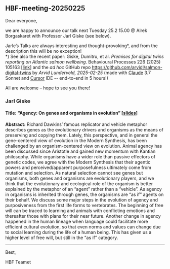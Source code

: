 ## HBF-meeting-20250225

Dear everyone, 

we are happy to announce our talk next Tuesday 25.2 15.00 @ Alrek Borgaskaret with Professor Jarl Giske (see below). 

Jarle’s Talks are always interesting and thought-provoking*, and from the description this will be no exception! <br>
*) See also the recent paper: Giske, Dumitru, et al. _Premises for digital twins reporting on Atlantic salmon wellbeing_. Behavioural Processes 226 (2025) 105163 [[link](./Giske_Dumitru_etal_Premises_for_digital_twins_reporting_on_Atlantic_salmon_wellbeing_Behav_Processes_2025.pdf)] and the _ad hoc_ GitHub repo https://github.com/arvidl/salmon-digital-twins by _Arvid Lundervold, 2025-02-25_ (made with [Claude](https://www.anthropic.com/claude?utm_source=chatgpt.com) 3.7 Sonnet and [Cursor](https://www.cursor.com) IDE --  end-to-end in 5 hours!)

All are welcome – hope to see you there!
 
### Jarl Giske 


#### Title: “Agency: On genes and organisms in evolution”  [[slides](https://github.com/Brain-and-Consciousness/HBF/blob/main/hbf-meeting-2025-02-25/Agency_talk_HBF_Giske_20250225.pdf)]<br>
**Abstract:** Richard Dawkins’ famous replicator and vehicle metaphor describes genes as the evolutionary drivers and organisms as the means of preserving and copying them. Lately, this perspective, and in general the gene-centered view of evolution in the Modern Synthesis, has been challenged by an organism-centered view on evolution. Animal agency has been discussed since Aristotle and gained new momentum with Kantian philosophy. While organisms have a wider role than passive effectors of genetic codes, we agree with the Modern Synthesis that their agentic powers and perceived/apparent purposefulness ultimately come from mutation and selection. As natural selection cannot see genes but organisms, both genes and organisms are evolutionary players, and we think that the evolutionary and ecological role of the organism is better explained by the metaphor of an “agent” rather than a “vehicle”. As agency in organisms is inherited through genes, the organisms are “as if” agents on their behalf. We discuss some major steps in the evolution of agency and purposiveness from the first life forms to vertebrates. The beginning of free will can be traced to learning and animals with conflicting emotions and thereafter those with plans for their near future. Another change in agency happened in the human lineage when language could facilitate more efficient cultural evolution, so that even norms and values can change due to social learning during the life of a human being. This has given us a higher level of free will, but still in the “as if” category.


-------

Best,

HBF Teamet
